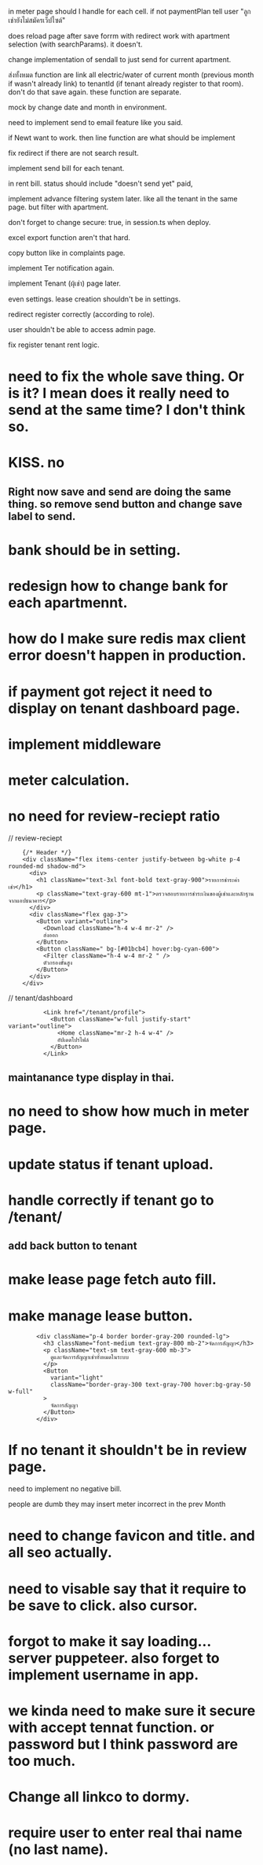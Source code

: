 in meter page should I handle for each cell. if not paymentPlan tell user "ลูกเช่ายังไม่สมัครเว็ปไซต์"

does reload page after save forrm with redirect work with apartment selection (with searchParams). 
    it doesn't.

change implementation of sendall to just send for current apartment.

ส่งทั้งหมด function are link all electric/water of current month (previous month if wasn't already link) to tenantId (if tenant already register to that room). don't do that save again. these function are separate.

mock by change date and month in environment.

need to implement send to email feature like you said. 

if Newt want to work. then line function are what should be implement

fix redirect if there are not search result.

implement send bill for each tenant.

in rent bill. status should include "doesn't send yet" paid,


implement advance filtering system later. like all the tenant in the same page. but filter with apartment.

don't forget to change secure: true, in session.ts when deploy.

excel export function aren't that hard.

copy button like in complaints page.

implement Ter notification again.

implement Tenant (ผุ้เช่า) page later.

even settings. lease creation shouldn't be in settings.

redirect register correctly (according to role).

user shouldn't be able to access admin page.

fix register tenant rent logic.

# need to fix the whole save thing. Or is it? I mean does it really need to send at the same time? I don't think so.
# KISS. no

## Right now save and send are doing the same thing. so remove send button and change save label to send.

# bank should be in setting.

# redesign how to change bank for each apartmennt.

# how do I make sure redis max client error doesn't happen in production.

# if payment got reject it need to display on tenant dashboard page.

# implement middleware

# meter calculation.

# no need for review-reciept ratio

// review-reciept

        {/* Header */}
        <div className="flex items-center justify-between bg-white p-4 rounded-md shadow-md">
          <div>
            <h1 className="text-3xl font-bold text-gray-900">รายการชำระค่าเช่า</h1>
            <p className="text-gray-600 mt-1">ตรวจสอบรายการชำระเงินของผู้เช่าและหลักฐานจากแอปธนาคาร</p>
          </div>
          <div className="flex gap-3">
            <Button variant="outline">
              <Download className="h-4 w-4 mr-2" />
              ส่งออก
            </Button>
            <Button className=" bg-[#01bcb4] hover:bg-cyan-600">
              <Filter className="h-4 w-4 mr-2 " />
              ตัวกรองขั้นสูง
            </Button>
          </div>
        </div>


// tenant/dashboard

              <Link href="/tenant/profile">
                <Button className="w-full justify-start" variant="outline">
                  <Home className="mr-2 h-4 w-4" />
                  อัปเดตโปรไฟล์
                </Button>
              </Link>
## maintanance type display in thai.

# no need to show how much in meter page.

# update status if tenant upload.

# handle correctly if tenant go to /tenant/
## add back button to tenant

# make lease page fetch auto fill.

# make manage lease button.
            <div className="p-4 border border-gray-200 rounded-lg">
              <h3 className="font-medium text-gray-800 mb-2">จัดการสัญญา</h3>
              <p className="text-sm text-gray-600 mb-3">
                ดูและจัดการสัญญาเช่าทั้งหมดในระบบ
              </p>
              <Button
                variant="light"
                className="border-gray-300 text-gray-700 hover:bg-gray-50 w-full"
              >
                จัดการสัญญา
              </Button>
            </div>


# If no tenant it shouldn't be in review page.

need to implement no negative bill.

people are dumb they may insert meter incorrect in the prev Month

# need to change favicon and title. and all seo actually.

# need to visable say that it require to be save to click. also cursor.

# forgot to make it say loading... server puppeteer. also forget to implement username in app.

# we kinda need to make sure it secure with accept tennat function. or password but I think password are too much.

# Change all linkco to dormy.

# require user to enter real thai name (no last name).